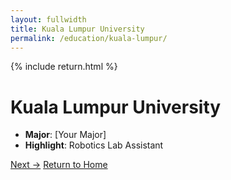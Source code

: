 ```yaml
---
layout: fullwidth
title: Kuala Lumpur University
permalink: /education/kuala-lumpur/
---
```


{% include return.html %}

# Kuala Lumpur University

- **Major**: [Your Major]  
- **Highlight**: Robotics Lab Assistant

<footer class="page-return-footer">
  <a href="/projects/project2" class="return-btn">Next →</a>
  <a href="/"               class="return-btn">Return to Home</a>
</footer>
